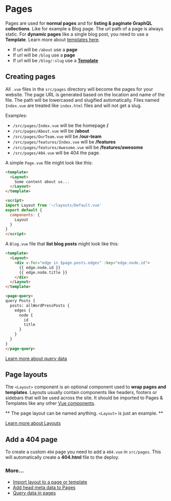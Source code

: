 # Pages

Pages are used for **normal pages** and for **listing & paginate GraphQL collections**. Like for example a Blog page. The url path of a page is always static. For **dynamic pages** like a single blog post, you need to use a **Template**. Learn more about [templates here](/docs/templates).

- If url will be `/about` use a **page**
- If url will be `/blog` use a **page**
- If url will be `/blog/:slug` use a **[Template](/docs/templates)**

## Creating pages

All `.vue` files in the `src/pages` directory will become the pages for your
website. The page URL is generated based on the location and name of the file. The path will be lowercased and slugified automatically. Files named `Index.vue` are treated like `index.html` files and will not get a slug.

Examples:

- `/src/pages/Index.vue` will be the homepage **/**
- `/src/pages/About.vue` will be **/about**
- `/src/pages/OurTeam.vue` will be **/our-team**
- `/src/pages/features/Index.vue` will be **/features**
- `/src/pages/features/Awesome.vue` will be **/features/awesome**
- `/src/pages/404.vue` will be 404 the page.


A simple `Page.vue` file might look like this:


```html
<template>
  <Layout>
    Some content about us...
  </Layout>
</template>

<script>
import Layout from '~/layouts/Default.vue'
export default {
  components: {
    Layout
  }
}
</script>
```

A `Blog.vue` file that **list blog posts** might look like this:

```html
<template>
  <Layout>
    <div v-for="edge in $page.posts.edges" :key="edge.node.id">
      {{ edge.node.id }}
      {{ edge.node.title }}
    </div>    
  </Layout>
</template>

<page-query>
query Posts {
  posts: allWordPressPosts {
    edges {
      node { 
        id
        title
      }
    }
  }
}
</page-query>
```

[Learn more about query data](/docs/data-query-data)



## Page layouts

The `<Layout>` component is an optional component used to **wrap pages and templates**. Layouts usually contain components like headers, footers or sidebars that will be used across the site. It should be imported to Pages & Templates like any other [Vue components](/docs/components).

** The page layout can be named anything. `<Layout>` is just an example. **

[Learn more about Layouts](/docs/layouts)



## Add a 404 page
To create a custom `404` page you need to add a `404.vue` in `src/pages`. This will automatically create a **404.html** file to the deploy.


### More...

- [Import layout to a page or template](/docs/layouts#import-layout-to-a-page-or-template)
- [Add head meta data to Pages](/docs/head#add-head-meta-data-to-pages--templates)
- [Query data in pages](/docs/data-query-data)
